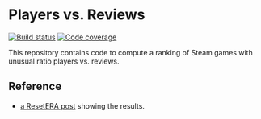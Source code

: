 # Players vs. Reviews

[![Build status][Build image]][Build]
[![Code coverage][Codecov image]][Codecov]

  [Build]: https://travis-ci.org/woctezuma/players-vs-reviews
  [Build image]: https://travis-ci.org/woctezuma/players-vs-reviews.svg?branch=master

  [PyUp]: https://pyup.io/repos/github/woctezuma/players-vs-reviews/
  [Dependency image]: https://pyup.io/repos/github/woctezuma/players-vs-reviews/shield.svg
  [Python3 image]: https://pyup.io/repos/github/woctezuma/players-vs-reviews/python-3-shield.svg

  [Codecov]: https://codecov.io/gh/woctezuma/players-vs-reviews
  [Codecov image]: https://codecov.io/gh/woctezuma/players-vs-reviews/branch/master/graph/badge.svg

This repository contains code to compute a ranking of Steam games with unusual ratio players vs. reviews.

## Reference ##

* [a ResetERA post](https://www.resetera.com/posts/6011450/) showing the results.